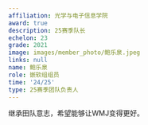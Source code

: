 ```yaml
---
affiliation: 光学与电子信息学院
award: true
description: 25赛季队长
echelon: 23
grade: 2021
image: images/member_photo/鲍乐泉.jpeg
links: null
name: 鲍乐泉
role: 嵌软组组员
time: '24/25'
type: 25赛季团队负责人
---
```

继承田队意志，希望能够让WMJ变得更好。
